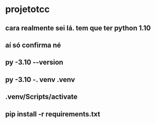 # projetotcc

## cara realmente sei lá. tem que ter python 1.10
## aí só confirma né
## py -3.10 --version
## py -3.10 -. venv .venv
## .venv/Scripts/activate
## pip install -r requirements.txt
